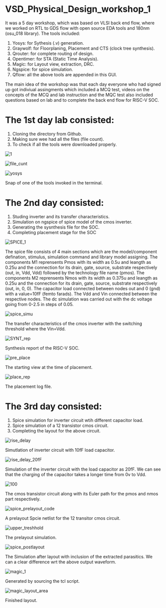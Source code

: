 # VSD_Physical_Design_workshop_1
It was a 5 day workshop, which was based on VLSI back end flow, where we worked on RTL to GDS flow with open source EDA tools and 180nm (osu_018 library).
The tools included:
1. Yosys: for Sythesis (.v) generation.
2. Graywolf: for Floorplaning, Placement and CTS (clock tree synthesis).
3. Qrouter: for complete routing of design.
4. Opentimer: for STA (Static Time Analysis).
5. Magic: for Layout view, extraction, DRC.
6. Ngspice: for spice simulation.
7. Qflow: all the above tools are appended in this GUI.

The main idea of the workshop was that each day everyone who had signed up got indiviual assingments which included a MCQ test, videos on the concepts of the MCQ and lab instruction and the MQC test also included questions based on lab and to complete the back end flow for RISC-V SOC.

# The 1st day lab consisted:
1. Cloning the directory from Github.
2. Making sure wee had all the files (file count).
3. To check if all the tools were downloaded properly.

![1](https://user-images.githubusercontent.com/80053020/110277474-58e73b80-7ffb-11eb-8dda-1df7fcdd3786.png)

![file_cunt](https://user-images.githubusercontent.com/80053020/110277843-17a35b80-7ffc-11eb-92dc-5a319cf445e0.png)

![yosys](https://user-images.githubusercontent.com/80053020/110278012-74067b00-7ffc-11eb-87a9-fdbf4dcdcdcd.png)

Snap of one of the tools invoked in the terminal.


# The 2nd day consisted:
1. Studing inverter and its transfer characteristics.
2. Simulation on ngspice of spice model of the cmos inverter.
3. Generating the sysnthesis file for the SOC.
4. Completing placement stage for the SOC

![SPICE_1](https://user-images.githubusercontent.com/80053020/110279817-bda49500-7fff-11eb-8fc5-7774c10e4d19.png)

The spice file consists of 4 main sections which are the model/component defination, stimulus, simulation command and library model assigning.
The components M1 reprensents Pmos with its width as 0.5u and leangth as 0.25u and the connection for its drain, gate, source, substrate respectively (out, in, Vdd, Vdd) followed by the technology file name (pmos).
The components M2 reprensents Nmos with its width as 0.375u and leangth as 0.25u and the connection for its drain, gate, source, substrate respectively (out, in, 0, 0).
The capacitor load connected between nodes out and 0 (gnd) with a value=10fF (femto farads). The Vdd and Vin connected between the respective nodes.
The dc simulation was carried out with the dc voltage going from 0-2.5 in steps of 0.05.

![spice_simu](https://user-images.githubusercontent.com/80053020/110279332-f3954980-7ffe-11eb-8409-d5b645b85dda.png)

The transfer characteristics of the cmos inverter with the switching threshold where the Vin=Vdd.

![SYNT_rep](https://user-images.githubusercontent.com/80053020/110279552-44a53d80-7fff-11eb-9613-270e14d87762.png)

Synthesis report of the RISC-V SOC.

![pre_place](https://user-images.githubusercontent.com/80053020/110280869-94850400-8001-11eb-99df-82eda257d92f.png)

The starting view at the time of placement.

![place_rep](https://user-images.githubusercontent.com/80053020/110280668-33f5c700-8001-11eb-94b9-a7d72da318a9.png)

The placement log file.

# The 3rd day consisted:
1. Spice simulation for inverter circuit wtih different capacitor load.
2. Spice simulation of a 12 transistor cmos circuit.
3. Completing the layout for the above circuit.

![rise_delay](https://user-images.githubusercontent.com/80053020/110308423-18e97e00-8026-11eb-8a8e-dc67cf872f81.png)

Simutlation of inverter circuit with 10fF load capacitor.

![rise_delay_20fF](https://user-images.githubusercontent.com/80053020/110308513-37e81000-8026-11eb-8e00-309288dc1154.png)

Simulation of the inverter circuit with the load capacitor as 20fF. We can see that the charging of the capacitor takes a longer time from 0v to Vdd.

![100](https://user-images.githubusercontent.com/80053020/110307828-60bbd580-8025-11eb-9514-c1f10a5d1e46.png)

The cmos transistor circuit along with its Euler path for the pmos and nmos part respectively. 

![spice_prelayout_code](https://user-images.githubusercontent.com/80053020/110307202-a88e2d00-8024-11eb-8b3f-cae3005e85d4.png)

A prelayout Spcie netlist for the 12 transitor cmos circuit.

![upper_treshhold](https://user-images.githubusercontent.com/80053020/110308957-c52b6480-8026-11eb-94a7-ddc1150447be.png)

The prelayout simulation.

![spice_postlayout](https://user-images.githubusercontent.com/80053020/110309114-f146e580-8026-11eb-855e-534ee9925f54.png)

The Simulation after layout with inclusion of the extracted parasitics. We can a clear difference wrt the above output waveform.

![magic_1](https://user-images.githubusercontent.com/80053020/110309616-95309100-8027-11eb-932a-b25ff184ea32.png)

Generated by sourcing the tcl script.

![magic_layout_area](https://user-images.githubusercontent.com/80053020/110309686-a8dbf780-8027-11eb-8110-4626630b6682.png)

Finished layout.

















